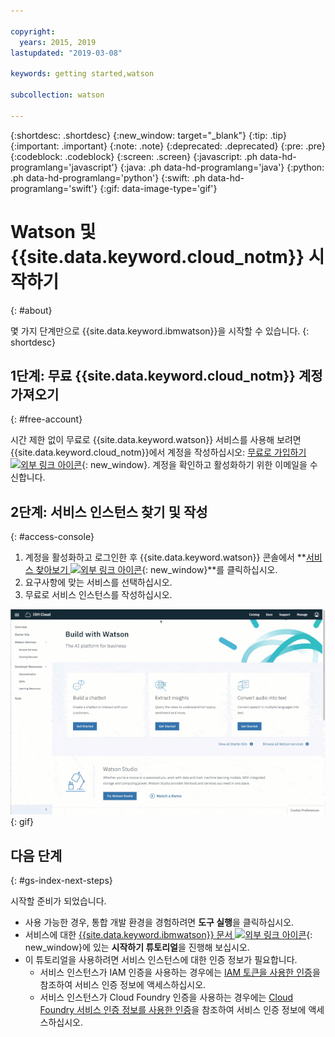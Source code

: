 ```yaml
---

copyright:
  years: 2015, 2019
lastupdated: "2019-03-08"

keywords: getting started,watson

subcollection: watson

---
```


{:shortdesc: .shortdesc}
{:new_window: target="_blank"}
{:tip: .tip}
{:important: .important}
{:note: .note}
{:deprecated: .deprecated}
{:pre: .pre}
{:codeblock: .codeblock}
{:screen: .screen}
{:javascript: .ph data-hd-programlang='javascript'}
{:java: .ph data-hd-programlang='java'}
{:python: .ph data-hd-programlang='python'}
{:swift: .ph data-hd-programlang='swift'}
{:gif: data-image-type='gif'}

# Watson 및 {{site.data.keyword.cloud_notm}} 시작하기
{: #about}

몇 가지 단계만으로 {{site.data.keyword.ibmwatson}}을 시작할 수 있습니다.
{: shortdesc}

## 1단계: 무료 {{site.data.keyword.cloud_notm}} 계정 가져오기
{: #free-account}

시간 제한 없이 무료로 {{site.data.keyword.watson}} 서비스를 사용해 보려면 {{site.data.keyword.cloud_notm}}에서 계정을 작성하십시오: [무료로 가입하기 ![외부 링크 아이콘](../../icons/launch-glyph.svg "외부 링크 아이콘")](https://{DomainName}/registration/?target=%2Fdeveloper%2Fwatson%2Fdashboard){: new_window}. 계정을 확인하고 활성화하기 위한 이메일을 수신합니다.

## 2단계: 서비스 인스턴스 찾기 및 작성
{: #access-console}

1.  계정을 활성화하고 로그인한 후 {{site.data.keyword.watson}} 콘솔에서 **[서비스 찾아보기 ![외부 링크 아이콘](../../icons/launch-glyph.svg "외부 링크 아이콘")](https://{DomainName}/developer/watson/services){: new_window}**를 클릭하십시오. 
1.  요구사항에 맞는 서비스를 선택하십시오.
1.  무료로 서비스 인스턴스를 작성하십시오.

![메뉴를 클릭한 후 Watson 클릭](images/ic-create-service.gif){: gif}

## 다음 단계
{: #gs-index-next-steps}

시작할 준비가 되었습니다.

- 사용 가능한 경우, 통합 개발 환경을 경험하려면 **도구 실행**을 클릭하십시오. 
- 서비스에 대한 [{{site.data.keyword.ibmwatson}} 문서 ![외부 링크 아이콘](../../icons/launch-glyph.svg "외부 링크 아이콘")](https://{DomainName}/developer/watson/documentation){: new_window}에 있는 **시작하기 튜토리얼**을 진행해 보십시오. 
- 이 튜토리얼을 사용하려면 서비스 인스턴스에 대한 인증 정보가 필요합니다. 
    - 서비스 인스턴스가 IAM 인증을 사용하는 경우에는 [IAM 토큰을 사용한 인증](/docs/services/watson?topic=watson-iam)을 참조하여 서비스 인증 정보에 액세스하십시오. 
    - 서비스 인스턴스가 Cloud Foundry 인증을 사용하는 경우에는 [Cloud Foundry 서비스 인증 정보를 사용한 인증](/docs/services/watson?topic=watson-creating-credentials#creating-credentials)을 참조하여 서비스 인증 정보에 액세스하십시오. 
